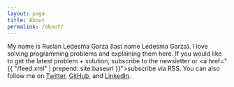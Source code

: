 ```yaml
---
layout: page
title: About
permalink: /about/
---
```


My name is Ruslan Ledesma Garza (last name Ledesma Garza).  I love
solving programming problems and explaining them here.  If you would
like to get the latest problem + solution, <a
onclick="show_spopup()">subscribe to the newsletter</a> or <a href="{{
"/feed.xml" | prepend: site.baseurl }}">subscribe via RSS</a>.  You
can also follow me on <a href="https://twitter.com/{{
site.twitter_username }}">Twitter</a>, <a href="https://github.com/{{
site.github_username }}">GitHub</a>, and <a
href="https://www.linkedin.com/in/{{ site.linkedin_username
}}">LinkedIn</a>.
